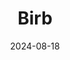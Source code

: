 ---
title: Birb
caption: A piece made as part of the "100 day challenge" with Affinity 2. Inspired by MatrixQ's bird avatars.
img: $assets/gallery/birb.png
date: 2024-08-18
showcase: true
color: "#f86631"
---